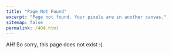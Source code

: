 ```yaml
---
title: "Page Not Found"
excerpt: "Page not found. Your pixels are in another canvas."
sitemap: false
permalink: /404.html
---
```


AH! So sorry, this page does not exist :(. 
<script type="text/javascript">
  var GOOG_FIXURL_LANG = 'en';
  var GOOG_FIXURL_SITE = '{{ site.url }}'
</script>
<script type="text/javascript"
  src="//linkhelp.clients.google.com/tbproxy/lh/wm/fixurl.js">
</script>
